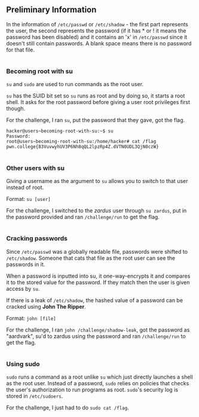 ## Preliminary Information
In the information of `/etc/passwd` or `/etc/shadow` - the first part represents the user, the second represents the password (if it has * or ! it means the password has been disabled) and it contains an 'x' in `/etc/passwd` since it doesn't still contain passwords. A blank space means there is no password for that file.
#
### Becoming root with su
`su` and `sudo` are used to run commands as the root user. 

`su` has the SUID bit set so `su` runs as root and by doing so, it starts a root shell. It asks for the root password before giving a user root privileges first though. 

For the challenge, I ran `su`, put the password that they gave, got the flag.
```
hacker@users~becoming-root-with-su:~$ su
Password:
root@users~becoming-root-with-su:/home/hacker# cat /flag
pwn.college{83VuvwyhUV3P6Nh8qQL2lpzRp4Z.dVTN0UDL3QjN0czW}
```
#
### Other users with su
Giving a username as the argument to `su` allows you to switch to that user instead of root.

Format: `su [user]`

For the challenge, I switched to the _zardus_ user through `su zardus`, put in the password provided and ran `/challenge/run` to get the flag.
#
### Cracking passwords
Since `/etc/passwd` was a globally readable file, passwords were shifted to `/etc/shadow`. Someone that cats that file as the root user can see the passwords in it.  

When a password is inputted into su, it one-way-encrypts it and compares it to the stored value for the password. If they match then the user is given access by `su`.

If there is a leak of `/etc/shadow`, the hashed value of a password can be cracked using **John The Ripper**. 

Format: `john [file]` 

For the challenge, I ran `john /challenge/shadow-leak`, got the password as "aardvark", su'd to zardus using the password and ran `/challenge/run` to get the flag.
#
### Using sudo
`sudo` runs a command as a root unlike `su` which just directly launches a shell as the root user. Instead of a password, `sudo` relies on policies that checks the user's authorization to run programs as root. `sudo`'s security log is stored in `/etc/sudoers`. 

For the challenge, I just had to do `sudo cat /flag`.
#

